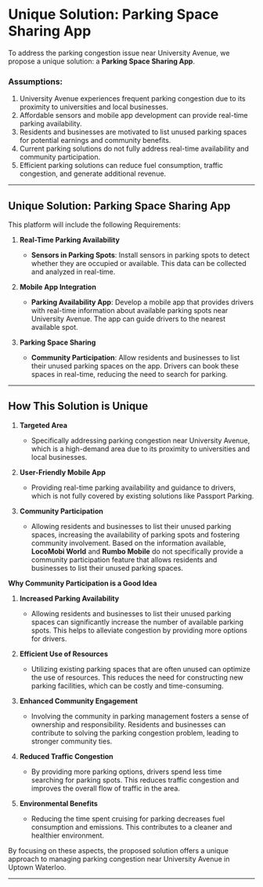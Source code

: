 # Unique Solution: Parking Space Sharing App

To address the parking congestion issue near University Avenue, we propose a unique solution: a **Parking Space Sharing App**.

### Assumptions: 
1.	University Avenue experiences frequent parking congestion due to its proximity to universities and local businesses.
2.	Affordable sensors and mobile app development can provide real-time parking availability.
3.	Residents and businesses are motivated to list unused parking spaces for potential earnings and community benefits.
4.	Current parking solutions do not fully address real-time availability and community participation.
5.	Efficient parking solutions can reduce fuel consumption, traffic congestion, and generate additional revenue.

---

## Unique Solution: Parking Space Sharing App

This platform will include the following Requirements:

1. **Real-Time Parking Availability**
   - **Sensors in Parking Spots**: Install sensors in parking spots to detect whether they are occupied or available. This data can be collected and analyzed in real-time.

2. **Mobile App Integration**
   - **Parking Availability App**: Develop a mobile app that provides drivers with real-time information about available parking spots near University Avenue. The app can guide drivers to the nearest available spot.

3. **Parking Space Sharing**
   - **Community Participation**: Allow residents and businesses to list their unused parking spaces on the app. Drivers can book these spaces in real-time, reducing the need to search for parking.
---

## How This Solution is Unique

1. **Targeted Area**  
   - Specifically addressing parking congestion near University Avenue, which is a high-demand area due to its proximity to universities and local businesses.

2. **User-Friendly Mobile App**  
   - Providing real-time parking availability and guidance to drivers, which is not fully covered by existing solutions like Passport Parking.

3. **Community Participation**  
   - Allowing residents and businesses to list their unused parking spaces, increasing the availability of parking spots and fostering community involvement. Based on the information available, **LocoMobi World** and **Rumbo Mobile** do not specifically provide a community participation feature that allows residents and businesses to list their unused parking spaces.

**Why Community Participation is a Good Idea**

1. **Increased Parking Availability**  
   - Allowing residents and businesses to list their unused parking spaces can significantly increase the number of available parking spots. This helps to alleviate congestion by providing more options for drivers.

2. **Efficient Use of Resources**  
   - Utilizing existing parking spaces that are often unused can optimize the use of resources. This reduces the need for constructing new parking facilities, which can be costly and time-consuming.

3. **Enhanced Community Engagement**  
   - Involving the community in parking management fosters a sense of ownership and responsibility. Residents and businesses can contribute to solving the parking congestion problem, leading to stronger community ties.

4. **Reduced Traffic Congestion**  
   - By providing more parking options, drivers spend less time searching for parking spots. This reduces traffic congestion and improves the overall flow of traffic in the area.

5. **Environmental Benefits**  
   - Reducing the time spent cruising for parking decreases fuel consumption and emissions. This contributes to a cleaner and healthier environment.

By focusing on these aspects, the proposed solution offers a unique approach to managing parking congestion near University Avenue in Uptown Waterloo.

---





